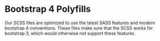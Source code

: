 # Bootstrap 4 Polyfills

Our SCSS files are optimized to use the latest SASS features and modern bootstrap 4 conventions.
These files make sure that the SCSS works for bootstrap 3, which would otherwise
not support these features.